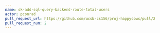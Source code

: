 ```yaml
---
name: sk-add-sql-query-backend-route-total-users
actor: pconrad
pull_request_url: https://github.com/ucsb-cs156/proj-happycows/pull/2
pull_request_num: 2
---
```

